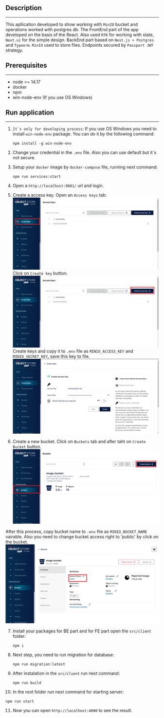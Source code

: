 ## **Description**

---

This apllication developed to show working with `MinIO` bucket and operations worked with postgres db. The FrontEnd part of the app developed on the basis of the React. Also used `RTK` for working with state, `Next.ui` for the simple design. BackEnd part based on `Nest.js + Postgres` and `Typeorm`. `MinIO` used to store files. Endpoints secured by `Passport JWT` strategy.

## **Prerequisites**

---

- node >= 14.17
- docker
- npm
- win-node-env (If you use OS Windows)

## **Run application**

---

1. `` It`s only for developing process ``: If you use OS Windows you need to install `win-node-env` package. You can do it by the following command:

   ```properties
   npm install -g win-node-env
   ```

2. Change your credential in the `.env` file. Also you can use default but it`s not secure.

3. Setup your `docker` image by `docker-compose` file, running next command:

   ```properties
   npm run services:start
   ```

4. Open a `http://localhost:9001/` url and login.

5. Create a access key. Open an `Access keys` tab:
   ![Access keys](./assets/access.png)
   Click on `Create key` button:
   ![Create key_1](./assets/create_1.png)
   Create keys and copy it to `.env` file as `MINIO_ACCESS_KEY` and `MINIO_SECRET_KEY`, save this key to file.
   ![Create key_2](./assets/create_3.png)

6. Create a new bucket. Click on `Buckets` tab and after taht on `Create Bucket` button.
   ![Create bucket](./assets/bucket_1.png)

After this process, copy bucket name to `.env` file as `MINIO_BUCKET_NAME` vairable.
Also you need to change bucket access right to 'public' by click on the bucket.
![Change bucket](./assets/bucket_2.png)

7. Install your packages for BE part and for FE part open the `src/client` folder:

   ```properties
   npm i
   ```

8. Next step, you need to run migration for database:

   ```properties
   npm run migration:latest
   ```

9. After instalation in the `src/client` run next command:

   ```properties
   npm run build
   ```

10. In the root folder run next command for starting server:

```properties
npm run start
```

11. Now you can open `http://localhost:4000` to see the result.
